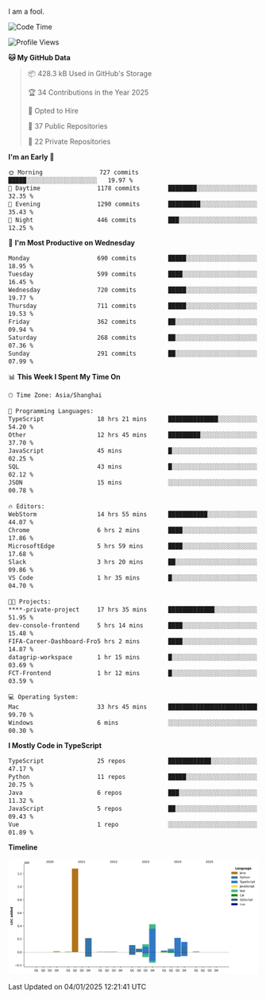 I am a fool.

<!--START_SECTION:waka-->
![Code Time](http://img.shields.io/badge/Code%20Time-2%2C384%20hrs%207%20mins-blue)

![Profile Views](http://img.shields.io/badge/Profile%20Views-0-blue)

**🐱 My GitHub Data** 

> 📦 428.3 kB Used in GitHub's Storage 
 > 
> 🏆 34 Contributions in the Year 2025
 > 
> 💼 Opted to Hire
 > 
> 📜 37 Public Repositories 
 > 
> 🔑 22 Private Repositories 
 > 
**I'm an Early 🐤** 

```text
🌞 Morning                727 commits         █████░░░░░░░░░░░░░░░░░░░░   19.97 % 
🌆 Daytime                1178 commits        ████████░░░░░░░░░░░░░░░░░   32.35 % 
🌃 Evening                1290 commits        █████████░░░░░░░░░░░░░░░░   35.43 % 
🌙 Night                  446 commits         ███░░░░░░░░░░░░░░░░░░░░░░   12.25 % 
```
📅 **I'm Most Productive on Wednesday** 

```text
Monday                   690 commits         █████░░░░░░░░░░░░░░░░░░░░   18.95 % 
Tuesday                  599 commits         ████░░░░░░░░░░░░░░░░░░░░░   16.45 % 
Wednesday                720 commits         █████░░░░░░░░░░░░░░░░░░░░   19.77 % 
Thursday                 711 commits         █████░░░░░░░░░░░░░░░░░░░░   19.53 % 
Friday                   362 commits         ██░░░░░░░░░░░░░░░░░░░░░░░   09.94 % 
Saturday                 268 commits         ██░░░░░░░░░░░░░░░░░░░░░░░   07.36 % 
Sunday                   291 commits         ██░░░░░░░░░░░░░░░░░░░░░░░   07.99 % 
```


📊 **This Week I Spent My Time On** 

```text
🕑︎ Time Zone: Asia/Shanghai

💬 Programming Languages: 
TypeScript               18 hrs 21 mins      ██████████████░░░░░░░░░░░   54.20 % 
Other                    12 hrs 45 mins      █████████░░░░░░░░░░░░░░░░   37.70 % 
JavaScript               45 mins             █░░░░░░░░░░░░░░░░░░░░░░░░   02.25 % 
SQL                      43 mins             █░░░░░░░░░░░░░░░░░░░░░░░░   02.12 % 
JSON                     15 mins             ░░░░░░░░░░░░░░░░░░░░░░░░░   00.78 % 

🔥 Editors: 
WebStorm                 14 hrs 55 mins      ███████████░░░░░░░░░░░░░░   44.07 % 
Chrome                   6 hrs 2 mins        ████░░░░░░░░░░░░░░░░░░░░░   17.86 % 
MicrosoftEdge            5 hrs 59 mins       ████░░░░░░░░░░░░░░░░░░░░░   17.68 % 
Slack                    3 hrs 20 mins       ██░░░░░░░░░░░░░░░░░░░░░░░   09.86 % 
VS Code                  1 hr 35 mins        █░░░░░░░░░░░░░░░░░░░░░░░░   04.70 % 

🐱‍💻 Projects: 
****-private-project     17 hrs 35 mins      █████████████░░░░░░░░░░░░   51.95 % 
dev-console-frontend     5 hrs 14 mins       ████░░░░░░░░░░░░░░░░░░░░░   15.48 % 
FIFA-Career-Dashboard-Fro5 hrs 2 mins        ████░░░░░░░░░░░░░░░░░░░░░   14.87 % 
datagrip-workspace       1 hr 15 mins        █░░░░░░░░░░░░░░░░░░░░░░░░   03.69 % 
FCT-Frontend             1 hr 12 mins        █░░░░░░░░░░░░░░░░░░░░░░░░   03.59 % 

💻 Operating System: 
Mac                      33 hrs 45 mins      █████████████████████████   99.70 % 
Windows                  6 mins              ░░░░░░░░░░░░░░░░░░░░░░░░░   00.30 % 
```

**I Mostly Code in TypeScript** 

```text
TypeScript               25 repos            ████████████░░░░░░░░░░░░░   47.17 % 
Python                   11 repos            █████░░░░░░░░░░░░░░░░░░░░   20.75 % 
Java                     6 repos             ███░░░░░░░░░░░░░░░░░░░░░░   11.32 % 
JavaScript               5 repos             ██░░░░░░░░░░░░░░░░░░░░░░░   09.43 % 
Vue                      1 repo              ░░░░░░░░░░░░░░░░░░░░░░░░░   01.89 % 
```



**Timeline**

![Lines of Code chart](https://raw.githubusercontent.com/VeejaLiu/VeejaLiu/master/assets/bar_graph.png)


 Last Updated on 04/01/2025 12:21:41 UTC
<!--END_SECTION:waka-->
